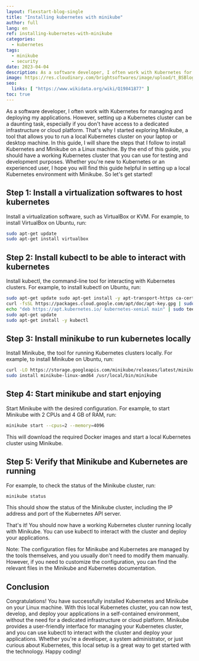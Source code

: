 ```yaml
---
layout: flexstart-blog-single
title: "Installing kubernetes with minikube"
author: full
lang: en
ref: installing-kubernetes-with-minikube
categories:
  - kubernetes
tags:
  - minikube
  - security
date: 2023-04-04
description: As a software developer, I often work with Kubernetes for managing and deploying my applications. However, setting up a Kubernetes cluster can be a daunting task, especially if you don't have access to a dedicated infrastructure or cloud platform.
image: https://res.cloudinary.com/brightsoftwares/image/upload/t_BSBlogImage/v1641156621/pexels-martijn-adegeest-633565_fcr6ri.jpg
seo:
  links: [ "https://www.wikidata.org/wiki/Q19841877" ]
toc: true
---
```


As a software developer, I often work with Kubernetes for managing and deploying my applications. However, setting up a Kubernetes cluster can be a daunting task, especially if you don't have access to a dedicated infrastructure or cloud platform. That's why I started exploring Minikube, a tool that allows you to run a local Kubernetes cluster on your laptop or desktop machine. In this guide, I will share the steps that I follow to install Kubernetes and Minikube on a Linux machine. By the end of this guide, you should have a working Kubernetes cluster that you can use for testing and development purposes. Whether you're new to Kubernetes or an experienced user, I hope you will find this guide helpful in setting up a local Kubernetes environment with Minikube. So let's get started!


## Step 1: Install a virtualization softwares to host kubernetes

Install a virtualization software, such as VirtualBox or KVM. For example, to install VirtualBox on Ubuntu, run:

```bash
sudo apt-get update 
sudo apt-get install virtualbox
```


## Step 2: Install kubectl to be able to interact with kubernetes

Install kubectl, the command-line tool for interacting with Kubernetes clusters. For example, to install kubectl on Ubuntu, run:

```bash
sudo apt-get update sudo apt-get install -y apt-transport-https ca-certificates curl gnupg lsb-release 
curl -fsSL https://packages.cloud.google.com/apt/doc/apt-key.gpg | sudo apt-key add - 
echo "deb https://apt.kubernetes.io/ kubernetes-xenial main" | sudo tee /etc/apt/sources.list.d/kubernetes.list 
sudo apt-get update 
sudo apt-get install -y kubectl
```


## Step 3: Install minikube to run kubernetes locally

Install Minikube, the tool for running Kubernetes clusters locally. For example, to install Minikube on Ubuntu, run:

```bash
curl -LO https://storage.googleapis.com/minikube/releases/latest/minikube-linux-amd64 
sudo install minikube-linux-amd64 /usr/local/bin/minikube
```

## Step 4: Start minikube and start enjoying

Start Minikube with the desired configuration. For example, to start Minikube with 2 CPUs and 4 GB of RAM, run:

```bash
minikube start --cpus=2 --memory=4096
```

This will download the required Docker images and start a local Kubernetes cluster using Minikube.

## Step 5: Verify that Minikube and Kubernetes are running

For example, to check the status of the Minikube cluster, run:

```bash
minikube status
```

This should show the status of the Minikube cluster, including the IP address and port of the Kubernetes API server.

That's it! You should now have a working Kubernetes cluster running locally with Minikube. You can use kubectl to interact with the cluster and deploy your applications.

Note: The configuration files for Minikube and Kubernetes are managed by the tools themselves, and you usually don't need to modify them manually. However, if you need to customize the configuration, you can find the relevant files in the Minikube and Kubernetes documentation.

## Conclusion

Congratulations! You have successfully installed Kubernetes and Minikube on your Linux machine. With this local Kubernetes cluster, you can now test, develop, and deploy your applications in a self-contained environment, without the need for a dedicated infrastructure or cloud platform. Minikube provides a user-friendly interface for managing your Kubernetes cluster, and you can use kubectl to interact with the cluster and deploy your applications. Whether you're a developer, a system administrator, or just curious about Kubernetes, this local setup is a great way to get started with the technology. Happy coding!